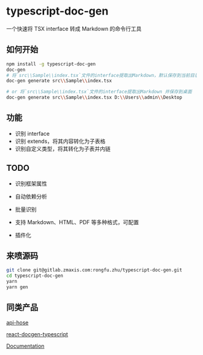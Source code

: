 # typescript-doc-gen

一个快速将 TSX interface 转成 Markdown 的命令行工具

## 如何开始

```bash
npm install -g typescript-doc-gen
doc-gen
# 将`src\\Sample\\index.tsx`文件的interface提取出Markdown，默认保存到当前目录out下，注意在`.gitignore`文件里面添加out目录
doc-gen generate src\\Sample\\index.tsx

# or 将`src\\Sample\\index.tsx`文件的interface提取出Markdown 并保存到桌面
doc-gen generate src\\Sample\\index.tsx D:\\Users\\admin\\Desktop
```

## 功能

- 识别 interface
- 识别 extends，将其内容转化为子表格
- 识别自定义类型，将其转化为子表并内链

## TODO

- 识别框架属性

- 自动依赖分析

- 批量识别

- 支持 Markdown、HTML、PDF 等多种格式，可配置

- 插件化

## 来喷源码

```bash
git clone git@gitlab.zmaxis.com:rongfu.zhu/typescript-doc-gen.git
cd typescript-doc-gen
yarn
yarn gen
```

## 同类产品

[api-hose](https://github.com/HerbertHe/api-hose)

[react-docgen-typescript](https://www.npmjs.com/package/react-docgen-typescript)

[Documentation](http://documentation.js.org/)
